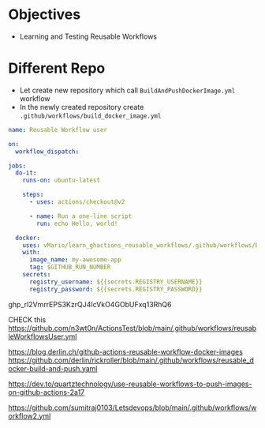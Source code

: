 # Objectives

- Learning and Testing Reusable Workflows


# Different Repo

- Let create new repository which call `BuildAndPushDockerImage.yml` workflow
- In the newly created repository create `.github/workflows/build_docker_image.yml`

```yaml
name: Reusable Workflow user

on:
  workflow_dispatch:

jobs:
  do-it:
    runs-on: ubuntu-latest

    steps:
      - uses: actions/checkout@v2

      - name: Run a one-line script
        run: echo Hello, world!

  docker:
    uses: vMario/learn_ghactions_reusable_workflows/.github/workflows/BuildAndPublishDockerImage.yml@main
    with:
      image_name: my-awesome-app
      tag: $GITHUB_RUN_NUMBER
    secrets:
      registry_username: ${{secrets.REGISTRY_USERNAME}}
      registry_password: ${{secrets.REGISTRY_PASSWORD}}
```



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







CHECK  this
https://github.com/n3wt0n/ActionsTest/blob/main/.github/workflows/reusableWorkflowsUser.yml


https://blog.derlin.ch/github-actions-reusable-workflow-docker-images
https://github.com/derlin/rickroller/blob/main/.github/workflows/reusable_docker-build-and-push.yaml


https://dev.to/quartztechnology/use-reusable-workflows-to-push-images-on-github-actions-2a17

https://github.com/sumitraj0103/Letsdevops/blob/main/.github/workflows/workflow2.yml